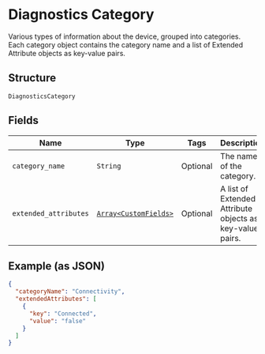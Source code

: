 
# Diagnostics Category

Various types of information about the device, grouped into categories. Each category object contains the category name and a list of Extended Attribute objects as key-value pairs.

## Structure

`DiagnosticsCategory`

## Fields

| Name | Type | Tags | Description |
|  --- | --- | --- | --- |
| `category_name` | `String` | Optional | The name of the category. |
| `extended_attributes` | [`Array<CustomFields>`](../../doc/models/custom-fields.md) | Optional | A list of Extended Attribute objects as key-value pairs. |

## Example (as JSON)

```json
{
  "categoryName": "Connectivity",
  "extendedAttributes": [
    {
      "key": "Connected",
      "value": "false"
    }
  ]
}
```

